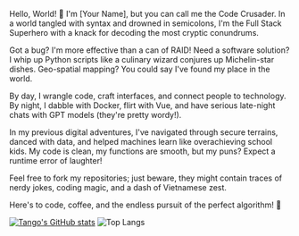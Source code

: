 Hello, World! 🚀 I'm [Your Name], but you can call me the Code Crusader. In a world tangled with syntax and drowned in semicolons, I'm the Full Stack Superhero with a knack for decoding the most cryptic conundrums.

Got a bug? I'm more effective than a can of RAID! Need a software solution? I whip up Python scripts like a culinary wizard conjures up Michelin-star dishes. Geo-spatial mapping? You could say I've found my place in the world.

By day, I wrangle code, craft interfaces, and connect people to technology. By night, I dabble with Docker, flirt with Vue, and have serious late-night chats with GPT models (they're pretty wordy!).

In my previous digital adventures, I've navigated through secure terrains, danced with data, and helped machines learn like overachieving school kids. My code is clean, my functions are smooth, but my puns? Expect a runtime error of laughter!

Feel free to fork my repositories; just beware, they might contain traces of nerdy jokes, coding magic, and a dash of Vietnamese zest.

Here's to code, coffee, and the endless pursuit of the perfect algorithm! 🎉

[![Tango's GitHub stats](https://github-readme-stats.vercel.app/api?username=tangopapatime&theme=synthwave)](https://github.com/anuraghazra/github-readme-stats)
![Top Langs](https://github-readme-stats.vercel.app/api/top-langs/?username=anuraghazra&layout=compact&theme=synthwave)
